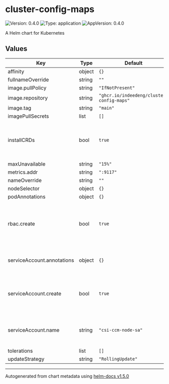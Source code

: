 # cluster-config-maps

![Version: 0.4.0](https://img.shields.io/badge/Version-0.4.0-informational?style=flat-square) ![Type: application](https://img.shields.io/badge/Type-application-informational?style=flat-square) ![AppVersion: 0.4.0](https://img.shields.io/badge/AppVersion-0.4.0-informational?style=flat-square)

A Helm chart for Kubernetes

## Values

| Key | Type | Default | Description |
|-----|------|---------|-------------|
| affinity | object | `{}` |  |
| fullnameOverride | string | `""` |  |
| image.pullPolicy | string | `"IfNotPresent"` |  |
| image.repository | string | `"ghcr.io/indeedeng/cluster-config-maps"` |  |
| image.tag | string | `"main"` |  |
| imagePullSecrets | list | `[]` |  |
| installCRDs | bool | `true` | If set, install and upgrade CRDs through helm chart. |
| maxUnavailable | string | `"15%"` |  |
| metrics.addr | string | `":9117"` |  |
| nameOverride | string | `""` |  |
| nodeSelector | object | `{}` |  |
| podAnnotations | object | `{}` |  |
| rbac.create | bool | `true` | Specifies whether role and rolebinding resources should be created. |
| serviceAccount.annotations | object | `{}` | Annotations to add to the service account. |
| serviceAccount.create | bool | `true` | Specifies whether a service account should be created. |
| serviceAccount.name | string | `"csi-ccm-node-sa"` | The name of the service account to use. |
| tolerations | list | `[]` |  |
| updateStrategy | string | `"RollingUpdate"` |  |

----------------------------------------------
Autogenerated from chart metadata using [helm-docs v1.5.0](https://github.com/norwoodj/helm-docs/releases/v1.5.0)
